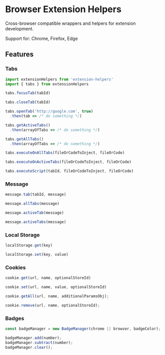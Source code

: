# Browser Extension Helpers

Cross-browser compatible wrappers and helpers for  extension development.

Support for: Chrome, Firefox, Edge

## Features
### Tabs
```js
import extensionHelpers from 'extension-helpers'
import { tabs } from extensionHelpers

tabs.focusTab(tabId)

tabs.closeTab(tabId)

tabs.openTab('http://google.com', true)
  .then(tab => /* do something */)

tabs.getActiveTabs()
  .then(arrayOfTabs => /* do something */)

tabs.getAllTabs()
  .then(arrayOfTabs => /* do something */)

tabs.executeOnAllTabs(fileOrCodeToInject, fileOrCode)

tabs.executeOnActiveTabs(fileOrCodeToInject, fileOrCode)

tabs.executeScript(tabId, fileOrCodeToInject, fileOrCode)
```

### Message
```js
message.tab(tabId, message)

message.allTabs(message)

message.activeTab(message)

message.activeTabs(message)
```

### Local Storage
```js
localStorage.get(key)

localStorage.set(key, value)
```

### Cookies
```js
cookie.get(url, name, optionalStoreId)

cookie.set(url, name, value, optionalStoreId)

cookie.getAll(url, name, additionalParamsObj);

cookie.remove(url, name, optionalStoreId);
```

### Badges
```js
const badgeManager = new BadgeManager(chrome || browser, badgeColor);

badgeManager.add(number);
badgeManager.subtract(number);
badgeManager.clear();

```
